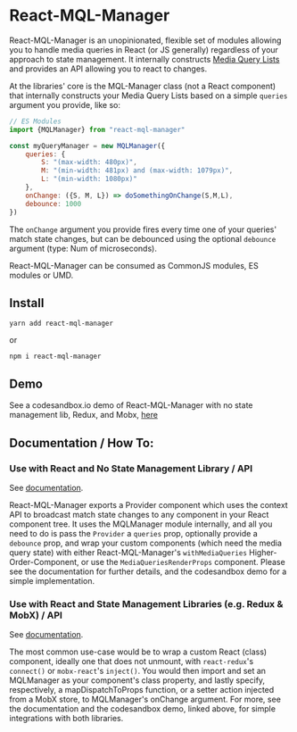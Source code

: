 # React-MQL-Manager
React-MQL-Manager is an unopinionated, flexible set of modules allowing you to handle media queries in React (or JS generally) regardless of your approach to state management. It internally constructs [Media Query Lists](https://developer.mozilla.org/en-US/docs/Web/API/MediaQueryList) and provides an API allowing you to react to changes.

At the libraries' core is the MQL-Manager class (not a React component) that internally constructs your Media Query Lists based on a simple `queries` argument you provide, like so:

```javascript
// ES Modules
import {MQLManager} from "react-mql-manager"

const myQueryManager = new MQLManager({
    queries: {
        S: "(max-width: 480px)", 
        M: "(min-width: 481px) and (max-width: 1079px)",
        L: "(min-width: 1080px)"
    },
    onChange: ({S, M, L}) => doSomethingOnChange(S,M,L),
    debounce: 1000
})
```
The `onChange` argument you provide fires every time one of your queries' match state changes, but can be debounced using the optional `debounce` argument (type: Num of microseconds).

React-MQL-Manager can be consumed as CommonJS modules, ES modules or UMD.

## Install
`yarn add react-mql-manager` 

or

`npm i react-mql-manager`

## Demo
See a codesandbox.io demo of React-MQL-Manager with no state management lib, Redux, and Mobx, [here](https://codesandbox.io/s/p93xmm0zmm)

## Documentation / How To: 
### Use with React and No State Management Library / API
See [documentation](https://github.com/AWebOfBrown/React-MQL-Manager/blob/master/documentation/vanillaReact.md).

React-MQL-Manager exports a Provider component which uses the context API to broadcast match state changes to
any component in your React component tree. It uses the MQLManager module internally, and all you need to do is pass the `Provider` a `queries` prop, optionally provide a `debounce` prop, and wrap your custom components (which need the media query state) with either React-MQL-Manager's `withMediaQueries` Higher-Order-Component, or use the `MediaQueriesRenderProps` component. Please see the documentation for further details, and the codesandbox demo for a simple implementation.
### Use with React and State Management Libraries (e.g. Redux & MobX) / API
See [documentation](https://github.com/AWebOfBrown/React-MQL-Manager/blob/master/documentation/mobXAndRedux.md).

The most common use-case would be to wrap a custom React (class) component, ideally one that does not
unmount, with `react-redux`'s `connect()` or `mobx-react`'s `inject()`. You would then import and set an MQLManager as your component's class property, and lastly specify, respectively, a mapDispatchToProps function, or a setter action injected from a MobX store, to MQLManager's onChange argument. For more, see the documentation and the codesandbox demo, linked above, for simple integrations with both libraries.
